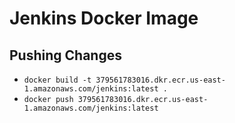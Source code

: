 # Jenkins Docker Image
## Pushing Changes
* `docker build -t 379561783016.dkr.ecr.us-east-1.amazonaws.com/jenkins:latest .`
* `docker push 379561783016.dkr.ecr.us-east-1.amazonaws.com/jenkins:latest`
